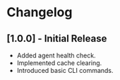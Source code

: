 
# Changelog

## [1.0.0] - Initial Release
- Added agent health check.
- Implemented cache clearing.
- Introduced basic CLI commands.
